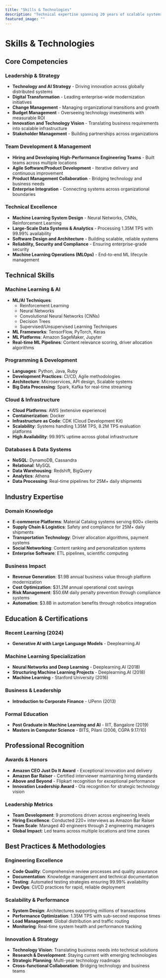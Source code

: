 ```yaml
---
title: "Skills & Technologies"
description: "Technical expertise spanning 20 years of scalable systems and machine learning"
featured_image: ""
---
```


# Skills & Technologies

## Core Competencies

### Leadership & Strategy
- **Technology and AI Strategy** - Driving innovation across globally distributed systems
- **Digital Transformation** - Leading enterprise-wide modernization initiatives
- **Change Management** - Managing organizational transitions and growth
- **Budget Management** - Overseeing technology investments with measurable ROI
- **Innovation and Technology Vision** - Translating business requirements into scalable infrastructure
- **Stakeholder Management** - Building partnerships across organizations

### Team Development & Management
- **Hiring and Developing High-Performance Engineering Teams** - Built teams across multiple locations
- **Agile Software/Product Development** - Iterative delivery and continuous improvement
- **Product Management Collaboration** - Bridging technology and business needs
- **Enterprise Integration** - Connecting systems across organizational boundaries

### Technical Excellence
- **Machine Learning System Design** - Neural Networks, CNNs, Reinforcement Learning
- **Large-Scale Data Systems & Analytics** - Processing 1.35M TPS with 99.99% availability
- **Software Design and Architecture** - Building scalable, reliable systems
- **Reliability, Security and Compliance** - Ensuring enterprise-grade security
- **Machine Learning Operations (MLOps)** - End-to-end ML lifecycle management

## Technical Skills

### Machine Learning & AI
- **ML/AI Techniques**: 
  - Reinforcement Learning
  - Neural Networks
  - Convolutional Neural Networks (CNNs)
  - Decision Trees
  - Supervised/Unsupervised Learning Techniques
- **ML Frameworks**: TensorFlow, PyTorch, Keras
- **ML Platforms**: Amazon SageMaker, Jupyter
- **Real-time ML Pipelines**: Content relevance scoring, driver allocation algorithms

### Programming & Development
- **Languages**: Python, Java, Ruby
- **Development Practices**: CI/CD, Agile methodologies
- **Architecture**: Microservices, API design, Scalable systems
- **Big Data Processing**: Spark, Kafka for real-time streaming

### Cloud & Infrastructure
- **Cloud Platforms**: AWS (extensive experience)
- **Containerization**: Docker
- **Infrastructure as Code**: CDK (Cloud Development Kit)
- **Scalability**: Systems handling 1.35M TPS, 8.2M TPS evaluation platforms
- **High Availability**: 99.99% uptime across global infrastructure

### Databases & Data Systems
- **NoSQL**: DynamoDB, Cassandra
- **Relational**: MySQL
- **Data Warehousing**: Redshift, BigQuery
- **Analytics**: Athena
- **Data Processing**: Real-time pipelines for 25M+ daily shipments

## Industry Expertise

### Domain Knowledge
- **E-commerce Platforms**: Material Catalog systems serving 600+ clients
- **Supply Chain & Logistics**: Safety and compliance for 25M+ daily shipments
- **Transportation Technology**: Driver allocation algorithms, payment systems
- **Social Networking**: Content ranking and personalization systems
- **Enterprise Software**: ETL pipelines, scientific computing

### Business Impact
- **Revenue Generation**: $1.9B annual business value through platform modernization
- **Cost Optimization**: $31.2M annual operational cost savings
- **Risk Management**: $50.6M daily penalty prevention through compliance systems
- **Automation**: $3.8B in automation benefits through robotics integration

## Education & Certifications

### Recent Learning (2024)
- **Generative AI with Large Language Models** - Deeplearning.AI

### Machine Learning Specialization
- **Neural Networks and Deep Learning** - Deeplearning.AI (2018)
- **Structuring Machine Learning Projects** - Deeplearning.AI (2018)
- **Machine Learning** - Stanford University (2016)

### Business & Leadership
- **Introduction to Corporate Finance** - UPenn (2013)

### Formal Education
- **Post Graduate in Machine Learning and AI** - IIIT, Bangalore (2019)
- **Masters in Computer Science** - BITS, Pilani (2006, CGPA 9.17/10)

## Professional Recognition

### Awards & Honors
- **Amazon CEO Just Do It Award** - Exceptional innovation and delivery
- **Amazon Bar Raiser** - Certified interviewer maintaining hiring standards
- **Above and Beyond** - Flipkart recognition for exceptional performance
- **Innovation Leadership Award** - Ola recognition for strategic technology vision

### Leadership Metrics
- **Team Development**: 9 promotions driven across engineering levels
- **Hiring Excellence**: Conducted 220+ interviews as Amazon Bar Raiser
- **Team Scale**: Managed 40 engineers through 2 engineering managers
- **Global Impact**: Led teams across multiple locations and time zones

## Best Practices & Methodologies

### Engineering Excellence
- **Code Quality**: Comprehensive review processes and quality assurance
- **Documentation**: Knowledge management and technical documentation
- **Testing**: Automated testing strategies ensuring 99.99% availability
- **DevOps**: CI/CD practices for rapid, reliable deployment

### Scalability & Performance
- **System Design**: Architectures supporting millions of transactions
- **Performance Optimization**: 1.35M TPS with sub-second response times
- **Load Management**: Global distribution and traffic routing
- **Monitoring**: Real-time system health and performance tracking

### Innovation & Strategy
- **Technology Vision**: Translating business needs into technical solutions
- **Research & Development**: Staying current with emerging technologies
- **Strategic Planning**: Multi-year technology roadmaps
- **Cross-functional Collaboration**: Bridging technology and business teams